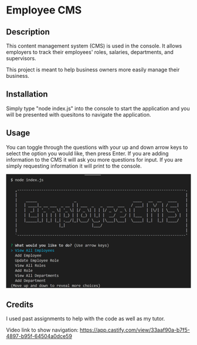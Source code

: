 # Employee CMS

## Description

This content management system (CMS) is used in the console. It allows employers to track their employees' roles, salaries, departments, and supervisors.

This project is meant to help business owners more easily manage their business. 

## Installation

Simply type "node index.js" into the console to start the application and you will be presented with quesitons to navigate the application.

## Usage

You can toggle through the questions with your up and down arrow keys to select the option you would like, then press Enter. If you are adding information to the CMS it will ask you more questions for input. If you are simply requesting information it will print to the console. 

![screenshot of app start up](assets/images/screenshot.png)

## Credits

I used past assignments to help with the code as well as my tutor. 

Video link to show navigation: https://app.castify.com/view/33aaf90a-b7f5-4897-b95f-64504a0dce59
